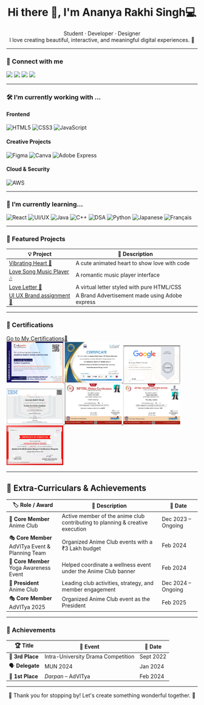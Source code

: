 <h1 align="center">Hi there 👋, I'm Ananya Rakhi Singh💻</h1>

<p align="center">
  Student · Developer · Designer <br>
  I love creating beautiful, interactive, and meaningful digital experiences. 💖
</p>

---

### 🔗 Connect with me

<p align="left">
  <a href="https://www.linkedin.com/in/ananya-rakhi-singh-267850252" target="_blank"><img src="https://img.shields.io/badge/LinkedIn-D8BFD8?style=for-the-badge&logo=linkedin&logoColor=black"/></a>
  <a href="mailto:ananyasingh54404@gmail.com"><img src="https://img.shields.io/badge/Gmail-EE82EE?style=for-the-badge&logo=gmail&logoColor=black"/></a>
  <a href="mailto:ananyasingh54404@gmail.com"><img src="https://img.shields.io/badge/Official Gmail-614051?style=for-the-badge&logo=gmail&logoColor=black"/></a>
  <a href="https://www.instagram.com/singhananya27/#"><img src="https://img.shields.io/badge/instagram-F2BDdD?style=for-the-badge&logo=instagram&logoColor=black"/></a>
</p>

---

### 🛠️ I’m currently working with …

#### Frontend
![HTML5](https://img.shields.io/badge/HTML5-89CFF0?style=for-the-badge&logo=html5&logoColor=black)
![CSS3](https://img.shields.io/badge/CSS3-4682B4?style=for-the-badge&logo=css3&logoColor=white)
![JavaScript](https://img.shields.io/badge/JavaScript-008080?style=for-the-badge&logo=javascript&logoColor=black)


#### Creative Projects
![Figma](https://img.shields.io/badge/Figma-FF69B4?style=for-the-badge&logo=figma&logoColor=white)
![Canva](https://img.shields.io/badge/Canva-FF007F?style=for-the-badge&logo=canva&logoColor=black)
![Adobe Express](https://img.shields.io/badge/Adobe%20Express-fFD1DC?style=for-the-badge&logo=adobe&logoColor=white)


#### Cloud & Security
![AWS](https://img.shields.io/badge/AWS-69359C?style=for-the-badge&logo=amazon-aws&logoColor=white)

---

### 🌱 I’m currently learning...

![React](https://img.shields.io/badge/React-98ff98?style=for-the-badge&logo=react&logoColor=black)
![UI/UX](https://img.shields.io/badge/UI%2FUX-00ff7f?style=for-the-badge&logo=figma&logoColor=black)
![Java](https://img.shields.io/badge/Java-6495ed?style=for-the-badge&logo=openjdk&logoColor=white)
![C++](https://img.shields.io/badge/C++-fa8072?style=for-the-badge&logo=c%2B%2B&logoColor=white)
![DSA](https://img.shields.io/badge/DSA-f9afae?style=for-the-badge&logo=leetcode&logoColor=black)
![Python](https://img.shields.io/badge/Python-dda0dd?style=for-the-badge&logo=python&logoColor=white)
![Japanese](https://img.shields.io/badge/日本語-add8e6?style=for-the-badge&logo=flag-jp&logoColor=black)
![Français](https://img.shields.io/badge/Français-8b0000?style=for-the-badge&logo=flag-fr&logoColor=white)


---

### 💖 Featured Projects

| 💡 Project | 🌟 Description |
|-----------|----------------|
| [Vibrating Heart 💓](https://github.com/your-username/vibrating-heart) | A cute animated heart to show love with code |
| [Love Song Music Player 🎶](https://github.com/your-username/love-song-music-player) | A romantic music player interface |
| [Love Letter 💌](https://github.com/your-username/love-letter) | A virtual letter styled with pure HTML/CSS |
| [UI UX Brand assignment👗](https://github.com/SakuraintheSkies/User-Interface-and-User-experience) | A Brand Advertisement made using Adobe express |


---
### 🏅 Certifications
[Go to My Certifications🚀](https://github.com/SakuraintheSkies/Certifications)
<br>
<a href="1684524503116.jpeg?raw=true">
  <img src="1684524503116.jpeg?raw=true" alt="Vityarthi Python essentials" title="Click to view python essentials certificate" width="150" />
</a>
<a href="1732800114755.jpeg?raw=true">
  <img src="1732800114755.jpeg?raw=true" alt="AI Ml" title="Click to view Aritficial intelligence machine learning and deep learning , embedded and design IoT certficate" width="150" />
</a>
<a href="Screenshot 2025-05-14 130657.png?raw=true">
  <img src="Screenshot 2025-05-14 130657.png?raw=true" alt="google certificate" title="Click to view bits and bytes of computing certificate" width="150" />
</a>
<a href="Screenshot 2025-05-14 130830.png?raw=true">
  <img src="Screenshot 2025-05-14 130830.png?raw=true" alt="IBM cyber security analysist" title="Click to view IBM cyber security certificate" width="150" />
</a>
<a href="Screenshot 2025-05-14 131139.png?raw=true">
  <img src="Screenshot 2025-05-14 131139.png?raw=true" alt="cloud computing" title="Click to view cloud computing certificate" width="150" />
</a>
<a href="Screenshot 2025-05-14 131654.png?raw=true">
  <img src="Screenshot 2025-05-14 131654.png?raw=true" alt="marketing ananlysis" title="Click to view Marketing Analysis certificate " width="150" />
</a>
<a href="Screenshot 2025-05-14 131642.png?raw=true">
  <img src="Screenshot 2025-05-14 131642.png?raw=true" alt="UI UX" title="Click to view UI UX Certificate" width="150" />
</a>

---
## 🌸 Extra-Curriculars & Achievements

| 🏷️ Role / Award | 📝 Description | 📅 Date |
|------------------|----------------|---------|
| 🎌 **Core Member**<br>Anime Club | Active member of the anime club contributing to planning & creative execution | Dec 2023 – Ongoing |
| 🎭 **Core Member**<br>AdVITya Event & Planning Team | Organized Anime Club events with a ₹3 Lakh budget | Feb 2024 |
| 🧘 **Core Member**<br>Yoga Awareness Event | Helped coordinate a wellness event under the Anime Club banner | Feb 2024 |
| 👑 **President**<br>Anime Club | Leading club activities, strategy, and member engagement | Dec 2024 – Ongoing |
| 🎭 **Core Member**<br>AdVITya 2025 | Organized Anime Club event as the President| Feb 2025 |

---

### 🏅 Achievements

| 🏆 Title | 📝 Event | 📅 Date |
|---------|---------|---------|
| 🥉 **3rd Place** | Intra-University Drama Competition | Sept 2022 |
| 🗣️ **Delegate** | MUN 2024 | Jan 2024 |
| 🥇 **1st Place** | *Darpan* – AdVITya | Feb 2024 |

---

<p align="center">
  🌸 Thank you for stopping by! Let's create something wonderful together. 🌟
</p>
